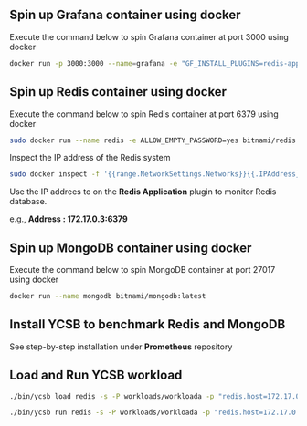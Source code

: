 ## Spin up Grafana container using docker

Execute the command below to spin Grafana container at port 3000 using docker

```sh
docker run -p 3000:3000 --name=grafana -e "GF_INSTALL_PLUGINS=redis-app" grafana/grafana
```

## Spin up Redis container using docker

Execute the command below to spin Redis container at port 6379 using docker

```sh
sudo docker run --name redis -e ALLOW_EMPTY_PASSWORD=yes bitnami/redis:latest
```
Inspect the IP address of the Redis system

```sh
sudo docker inspect -f '{{range.NetworkSettings.Networks}}{{.IPAddress}}{{end}}' container_name_or_id
```

Use the IP addrees to on the **Redis Application** plugin to monitor Redis database.

e.g., **Address : 172.17.0.3:6379**

## Spin up MongoDB container using docker

Execute the command below to spin MongoDB container at port 27017 using docker

```sh
docker run --name mongodb bitnami/mongodb:latest
```


## Install YCSB to benchmark Redis and MongoDB 

See step-by-step installation under **Prometheus** repository

## Load and Run YCSB workload 


```sh
./bin/ycsb load redis -s -P workloads/workloada -p "redis.host=172.17.0.3" -p "redis.port=6379" > outputLoad.txt
```


```sh
./bin/ycsb run redis -s -P workloads/workloada -p "redis.host=172.17.0.3" -p "redis.port=6379" -p status.interval=1 > outputRun.txt
```


